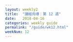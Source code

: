 ```yaml
---
layout: weekly2
title:  "讀經向導：第 12 週"
date:   2018-04-16
categories: weekly guide
permalink: "/guide/wk12.html"
weekNum: 12
---
```

